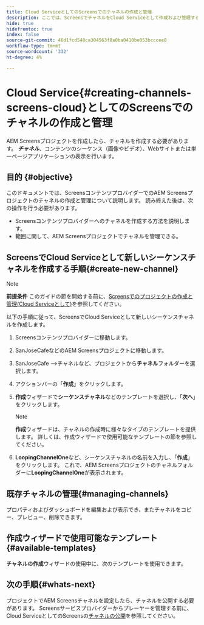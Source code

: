 ```yaml
---
title: Cloud ServiceとしてのScreensでのチャネルの作成と管理
description: ここでは、ScreensでチャネルをCloud Serviceとして作成および管理する方法について説明します。
hide: true
hidefromtoc: true
index: false
source-git-commit: 46d1fcd548ca304563f8a0ba0410be053bcccee8
workflow-type: tm+mt
source-wordcount: '332'
ht-degree: 4%

---
```



# Cloud Service{#creating-channels-screens-cloud}としてのScreensでのチャネルの作成と管理

AEM Screensプロジェクトを作成したら、チャネルを作成する必要があります。
***チャネル***、コンテンツのシーケンス（画像やビデオ）、Webサイトまたは単一ページアプリケーションの表示を行います。

## 目的 {#objective}

このドキュメントでは、ScreensコンテンツプロバイダーでのAEM Screensプロジェクトのチャネルの作成と管理について説明します。 読み終えた後は、次の操作を行う必要があります。

* Screensコンテンツプロバイダーへのチャネルを作成する方法を説明します。
* 範囲に関して、AEM Screensプロジェクトでチャネルを管理できる。

## ScreensでCloud Serviceとして新しいシーケンスチャネルを作成する手順{#create-new-channel}

>[!NOTE]
>**前提条件**
>このガイドの節を開始する前に、[Screensでのプロジェクトの作成と管理(Cloud Serviceとして)](/help/screens-cloud/creating-content/creating-projects-screens-cloud.md)を参照してください。

以下の手順に従って、ScreensでCloud Serviceとして新しいシーケンスチャネルを作成します。

1. Screensコンテンツプロバイダーに移動します。
1. SanJoseCafeなどのAEM Screensプロジェクトに移動します。
1. SanJoseCafe —>チャネルなど、プロジェクトから&#x200B;**チャネル**&#x200B;フォルダーを選択します。
1. アクションバーの「**作成**」をクリックします。
1. **作成**&#x200B;ウィザードで&#x200B;**シーケンスチャネル**&#x200B;などのテンプレートを選択し、「**次へ**」をクリックします。

   >[!NOTE]
   > **作成**&#x200B;ウィザードは、チャネルの作成時に様々なタイプのテンプレートを提供します。 詳しくは、作成ウィザードで使用可能なテンプレートの節を参照してください。

1. **LoopingChannelOne**&#x200B;など、シーケンスチャネルの名前を入力し、「**作成**」をクリックします。
これで、AEM Screensプロジェクトのチャネルフォルダーに**LoopingChannelOne**&#x200B;が表示されます。

## 既存チャネルの管理{#managing-channels}

プロパティおよびダッシュボードを編集および表示でき、またチャネルをコピー、プレビュー、削除できます。

## 作成ウィザードで使用可能なテンプレート{#available-templates}

**チャネルの作成**&#x200B;ウィザードの使用中に、次のテンプレートを使用できます。

## 次の手順{#whats-next}

プロジェクトでAEM Screensチャネルを設定したら、チャネルを公開する必要があります。 Screensサービスプロバイダーからプレーヤーを管理する前に、Cloud ServiceとしてのScreensの[チャネルの公開](/help/screens-cloud/creating-content/manage-publish.md)を参照してください。